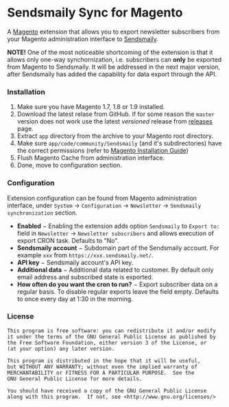 # Sendsmaily Sync for Magento
A [Magento](http://magento.com/ "eCommerce Software & eCommerce Platform Solutions | Magento") extension that allows you to export newsletter subscribers from your Magento administration interface to [Sendsmaily](https://sendsmaily.com/ "Sendsmaily").

**NOTE!** One of the most noticeable shortcoming of the extension is that it allows only one-way synchornization, i.e. subscribers can **only** be exported from Magento to Sendsmaily. It will be addressed in the next major version, after Sendsmaily has added the capability for data export through the API.

### Installation
1. Make sure you have Magento 1.7, 1.8 or 1.9 installed.
2. Download the latest relase from GitHub. If for some reason the `master` version does not work use the latest *versioned* release from [releases](https://github.com/sendsmaily/Sendsmaily-Sync-for-Magento/releases) page.
2. Extract `app` directory from the archive to your Magento root directory.
3. Make sure `app/code/community/Sendsmaily` (and it's subdirectories) have the correct permissions (refer to [Magento Installation Guide](http://www.magentocommerce.com/knowledge-base/entry/ce18-and-ee113-installing#install-privs "Installing and Verifying Magento Community Edition (CE) and Enterprise Edition (EE)"))
4. Flush Magento Cache from administration interface.
5. Done, move to configuration section.

### Configuration
Extension configuration can be found from Magento administration interface, under `System` &rarr; `Configuration` &rarr; `Newsletter` &rarr; `Sendsmaily synchronization` section.

* **Enabled** &minus; Enabling the extension adds option `Sendsmaily` to `Export to:` field in `Newsletter` &rarr; `Newsletter subscribers` and allows execution of export CRON task. Defaults to "No".
* **Sendsmaily account** &minus; Subdomain part of the Sendsmaily account. For example `xxx` from `https://xxx.sendsmaily.net/`.
* **API key** &minus; Sendsmaily account's API key.
* **Additional data** &minus; Additional data related to customer. By default only email address and subscribed state is exported.
* **How often do you want the cron to run?** &minus; Export subscriber data on a regular basis. To disable regular exports leave the field empty. Defaults to once every day at 1:30 in the morning.

### License
```
This program is free software: you can redistribute it and/or modify
it under the terms of the GNU General Public License as published by
the Free Software Foundation, either version 3 of the License, or
(at your option) any later version.

This program is distributed in the hope that it will be useful,
but WITHOUT ANY WARRANTY; without even the implied warranty of
MERCHANTABILITY or FITNESS FOR A PARTICULAR PURPOSE.  See the
GNU General Public License for more details.

You should have received a copy of the GNU General Public License
along with this program.  If not, see <http://www.gnu.org/licenses/>
```
